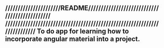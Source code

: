 //////////////////////README//////////////////////////////////////////////
/////////////////////////////////////////////////////////////////////////
To do app for learning how to incorporate angular material into a project.
--------------------------------------------------------------------------
